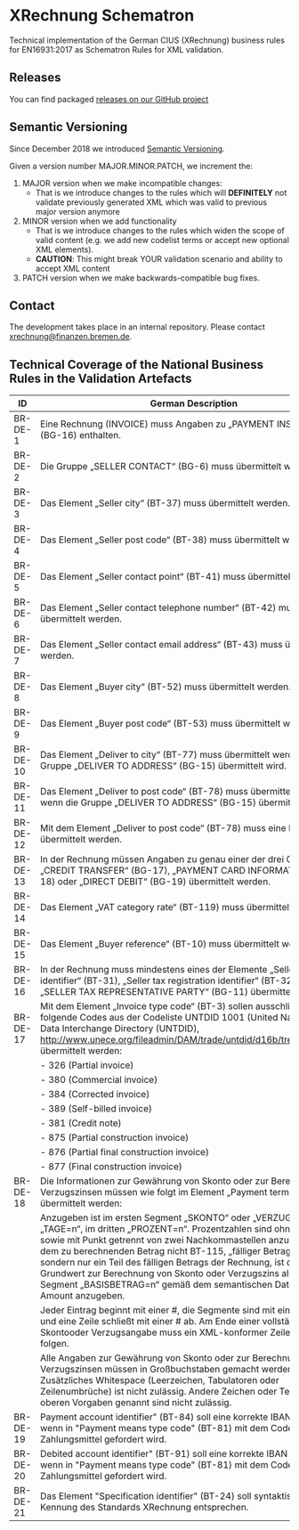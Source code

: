# XRechnung Schematron

Technical implementation of the German CIUS (XRechnung) business rules for EN16931:2017 as Schematron Rules for XML validation.

## Releases

You can find packaged [releases on our GitHub project](https://github.com/itplr-kosit/xrechnung-schematron/releases)

## Semantic Versioning

Since December 2018 we introduced [Semantic Versioning](https://semver.org/spec/v2.0.0.html).

Given a version number MAJOR.MINOR.PATCH, we increment the:

1. MAJOR version when we make incompatible changes:
    * That is we introduce changes to the rules which will **DEFINITELY** not validate previously generated XML which was valid to previous major version anymore
1. MINOR version when we add functionality
    * That is we introduce changes to the rules which widen the scope of valid content (e.g. we add new codelist terms or accept new optional XML elements).
    * **CAUTION**: This might break YOUR validation scenario and ability to accept XML content
1. PATCH version when we make backwards-compatible bug fixes.

## Contact

The development takes place in an internal repository. Please contact xrechnung@finanzen.bremen.de.

## Technical Coverage of the National Business Rules in the Validation Artefacts

ID | German Description | Coverage
--- | --- | ---
BR-DE-1 | Eine Rechnung (INVOICE) muss Angaben zu „PAYMENT INSTRUCTIONS“ (BG-16) enthalten. | complete (Schematron)
BR-DE-2 | Die Gruppe „SELLER CONTACT“ (BG-6) muss übermittelt werden. | complete (Schematron)
BR-DE-3 | Das Element „Seller city“ (BT-37) muss übermittelt werden. | complete (Schematron)
BR-DE-4 | Das Element „Seller post code“ (BT-38) muss übermittelt werden. | complete (Schematron)
BR-DE-5 | Das Element „Seller contact point“ (BT-41) muss übermittelt werden. | complete (Schematron)
BR-DE-6 | Das Element „Seller contact telephone number“ (BT-42) muss übermittelt werden. | complete (Schematron)
BR-DE-7 | Das Element „Seller contact email address“ (BT-43) muss übermittelt werden. | complete (Schematron)
BR-DE-8 | Das Element „Buyer city“ (BT-52) muss übermittelt werden. | complete (Schematron)
BR-DE-9 | Das Element „Buyer post code“ (BT-53) muss übermittelt werden. | complete (Schematron)
BR-DE-10 | Das Element „Deliver to city“ (BT-77) muss übermittelt werden, wenn die Gruppe „DELIVER TO ADDRESS“ (BG-15) übermittelt wird. | complete (Schematron)
BR-DE-11 | Das Element „Deliver to post code“ (BT-78) muss übermittelt werden, wenn die Gruppe „DELIVER TO ADDRESS“ (BG-15) übermittelt wird. | complete (Schematron)
BR-DE-12 | Mit dem Element „Deliver to post code“ (BT-78) muss eine Postleitzahl übermittelt werden. | none
BR-DE-13 | In der Rechnung müssen Angaben zu genau einer der drei Gruppen „CREDIT TRANSFER“ (BG-17), „PAYMENT CARD INFORMATION“ (BG-18) oder „DIRECT DEBIT“ (BG-19) übermittelt werden. | complete (Schematron)
BR-DE-14 | Das Element „VAT category rate“ (BT-119) muss übermittelt werden. | complete (Schematron)
BR-DE-15 | Das Element „Buyer reference“ (BT-10) muss übermittelt werden. | complete (Schematron)
BR-DE-16 | In der Rechnung muss mindestens eines der Elemente „Seller VAT identifier“ (BT-31), „Seller tax registration identifier“ (BT-32) oder „SELLER TAX REPRESENTATIVE PARTY“ (BG-11) übermittelt werden. | complete (Schematron) |
BR-DE-17 | Mit dem Element „Invoice type code“ (BT-3) sollen ausschließlich folgende Codes aus der Codeliste UNTDID 1001 (United Nations Trade Data Interchange Directory (UNTDID), http://www.unece.org/fileadmin/DAM/trade/untdid/d16b/tred/tredi2.htm) übermittelt werden: | complete (Schematron)
| | - 326 (Partial invoice) | |
| | - 380 (Commercial invoice) | |
| | - 384 (Corrected invoice) | |
| | - 389 (Self-billed invoice) | |
| | - 381 (Credit note) | |
| | - 875 (Partial construction invoice) | |
| | - 876 (Partial final construction invoice)| |
| | - 877 (Final construction invoice) | |
BR-DE-18 | Die Informationen zur Gewährung von Skonto oder zur Berechnung von Verzugszinsen müssen wie folgt im Element „Payment terms“ (BT-20) übermittelt werden: | complete (Schematron)
| | Anzugeben ist im ersten Segment „SKONTO“ oder „VERZUG“, im zweiten „TAGE=n“, im dritten „PROZENT=n“. Prozentzahlen sind ohne Vorzeichen sowie mit Punkt getrennt von zwei Nachkommastellen anzugeben. Liegt dem zu berechnenden Betrag nicht BT-115, „fälliger Betrag“ zugrunde, sondern nur ein Teil des fälligen Betrags der Rechnung, ist der Grundwert zur Berechnung von Skonto oder Verzugszins als viertes Segment „BASISBETRAG=n“ gemäß dem semantischen Datentypen Amount anzugeben. | 
| | Jeder Eintrag beginnt mit einer #, die Segmente sind mit einer # getrennt und eine Zeile schließt mit einer # ab. Am Ende einer vollständigen Skontooder Verzugsangabe muss ein XML-konformer Zeilenumbruch folgen. |
| | Alle Angaben zur Gewährung von Skonto oder zur Berechnung von Verzugszinsen müssen in Großbuchstaben gemacht werden. Zusätzliches Whitespace (Leerzeichen, Tabulatoren oder Zeilenumbrüche) ist nicht zulässig. Andere Zeichen oder Texte als in den oberen Vorgaben genannt sind nicht zulässig. |
| BR-DE-19 | Payment account identifier" (BT-84) soll eine korrekte IBAN enthalten, wenn in "Payment means type code" (BT-81) mit dem Code 58 SEPA als Zahlungsmittel gefordert wird. | complete (Schematron) |
| BR-DE-20 | Debited account identifier" (BT-91) soll eine korrekte IBAN enthalten, wenn in "Payment means type code" (BT-81) mit dem Code 59 SEPA als Zahlungsmittel gefordert wird. | complete (Schematron) |
| BR-DE-21 | Das Element "Specification identifier" (BT-24) soll syntaktisch der Kennung des Standards XRechnung entsprechen. | complete (Schematron) | 
